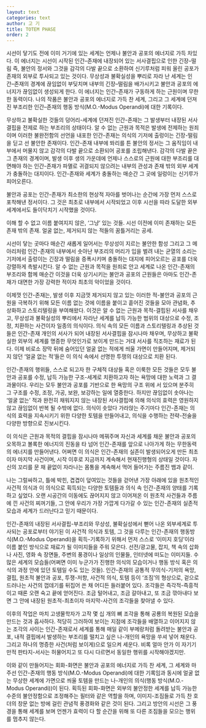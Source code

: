 ```yaml
---
layout: text
categories: text
author: 고 기
title: TOTEM PHASE
order: 2
---
```


시선이 닿기도 전에 이미 거기에 있는 세계는 언제나 불안과 공포의 에너지로 가득 차있다. 이 에너지는 시선이 시작된 인간–존재에 내장되어 있는 서사결핍으로 인한 긴장–떨림 즉, 불안의 정서와 그것을 감각의 다발 끝으로 소환하여 신기루처럼 피워 올린 공포가 존재의 외부로 투사되고 있는 것이다. 무상성과 불확실성을 뿌리로 자라 난 세계는 인간–존재의 경계에 끊임없이 부딪치며 내부의 긴장–떨림을 배가시키고 불안과 공포의 에너지가 끊임없이 생성되게 한다. 이 에너지는 인간–존재가 구동하게 하는 근원이며 무한한 동력이다. 나의 작품은 불안과 공포의 에너지로 가득 찬 세계, 그리고 그 세계에 던져진 부조리한 인간–존재의 행동 방식(M.O.-Modus Operandi)에 대한 기록이다.

무상하고 불확실한 것들의 덩어리-세계에 던져진 인간-존재는 그 발생부터 내장된 서사결핍을 전제로 하는 부조리의 상태이다. 알 수 없는 근원과 목적은 발생에 전제하는 원죄이며 이러한 불완전함의 선언을 내포한 인간-존재는 의식의 기저에 출렁이는 긴장-떨림을 딛고 선 불안한 존재이다. 인간-존재 내부에 똬리를 튼 불안의 정서는 그 움직임이 내부에서 머물지 않고 감각의 다발 끝으로 소환되어 공포를 조립해낸다. 감각의 다발 끝은 그 존재의 경계이며, 발생 이후 생의 가운데에 언제나 스스로의 근원에 대한 부조리를 대면해야 하는 인간-존재가 파멸로 귀결되지 않으려는 내부의 관성과 존재 밖의 외부 세계가 충돌하는 대지이다. 인간-존재와 세계가 충돌하는 매순간 그 곳에 일렁이는 신기루가 피어오른다.

불안과 공포는 인간-존재가 최소한의 현상적 자아를 벗어나는 순간에 가장 먼저 스스로 포착해낸 정서이다. 그 것은 최초로 내부에서 시작되었고 이후 시선을 따라 도달한 외부 세계에서도 들이닥치기 시작했을 것이다.

이해 할 수 없고 이름 붙여지지 않은, ‘그냥’ 있는 것들. 시선 이전에 이미 존재하는 모든 존재 밖의 존재. 얼굴 없는, 제거되지 않는 적들의 꿈틀거리는 공세.

시선이 닿는 곳마다 매순간 새롭게 일어서는 무상성이 지르는 불안한 함성 그리고 그 메아리처럼 인간-존재의 내부에서 솟아난 부조리의 머리가 입을 벌려 내는 균열의 소리는 기저에서 출렁이는 긴장과 떨림을 증폭시키며 충돌하는 대지에 피어오르는 공포를 더욱 강렬하게 촉발시킨다. 알 수 없는 근원과 목적을 원죄로 안고 세계로 나온 인간-존재의 부조리와 함께 매순간 이것을 더욱 상기시키는 불안과 공포의 근원들은 아마도 인간-존재가 대면한 가장 강력한 적이자 최초의 악이었을 것이다.

이제껏 인간-존재는, 발생 이후 지금껏 제거되지 않고 있는 이러한 적-불안과 공포의 근원을 극복하기 위해 모든 이름 없는 것에 이름을 붙이고 흩어진 것들을 모아 관념화, 추상화하고 스토리텔링을 부여해왔다. 이것은 알 수 없는 근원과 목적-결핍된 서사를 채우고, 무상성과 불확실성의 뿌리에서 자라난 세계를 납득 가능한 범위의 대상으로 수정, 조정, 치환하는 사건이자 일종의 의식이다. 의식 속의 모든 이름과 스토리텔링과 추상된 것들은 인간-존재 개인의 서사가 되어 내장된 서사결핍을 잠시나마 채우며, 무상하고 불확실한 외부의 세계를 명증한 무엇인가로 보이게 만드는 거대 서사를 직조하는 재료가 된다. 이제 비로소 장막 뒤에 숨어있던 얼굴 없는 적에게 씌울 가면이 만들어지며, 제거되지 않던 ‘얼굴 없는 적’들은 이 의식 속에서 선명한 투쟁의 대상으로 치환 된다.

인간-존재의 행위들, 스스로 되고자 한 구체적 대상들 혹은 이룩한 모든 것들은 모두 불안과 공포를 수정, 납득 가능한 구조-세계로 치환하고자 하는 욕망에 대한 노력과 그 결과물이다. 우리는 모두 불안과 공포를 기반으로 한 욕망의 구조 위에 서 있으며 분주히 그 구조를 수정, 조정, 가공, 보완, 보강하는 일에 열중한다. 하지만 끊임없이 솟아나는 ‘얼굴 없는’ 적과 완전히 채워지지 않는 내장된 서사결핍에 의해 의식의 효력은 영원하지 않고 끊임없이 반복 될 수밖에 없다. 의식이 솟았다 가라앉는 주기마다 인간-존재는 의식의 효력을 지속시키기 위한 다양한 토템을 만들어내고, 의식을 수행하는 전략-전술을 다양한 방향으로 진보시킨다.

이 의식은 근원과 목적의 결핍을 잠시나마 메꿔주며 자신과 세계를 채운 불안과 공포의 오목하고 볼록한 에너지의 진동을 타 넘어 인간-존재를 앞으로 나아가게 하는 무한동력의 에너지를 만들어낸다. 어쩌면 이 의식은 인간-존재의 실존이 발생되어오게 만든 최초이자 마지막 사건이며, 시작 이후로 지금까지 계속해서 현재진행형의 상태일 것이다. 자신의 꼬리를 문 채 끝없이 자라나는 몸통을 계속해서 먹어 들어가는 주름진 뱀과 같이.

나는 그럴싸하고, 틀에 박힌, 겹겹이 덮여있는 것들을 걷어낸 가장 아래에 있을 원초적인 사건적 의식과 이 의식으로 획득되는 다양한 토템들과 의식 속 인간-존재의 양태를 기록하고 싶었다. 오랜 시공간의 이동에도 끊어지지 않고 이어져온 이 원초적 사건들과 주름에 낀 사건의 찌꺼기들, 그 안에 우리가 가장 가깝게 다가갈 수 있는 인간-존재의 실존적 모습과 세계가 드러난다고 믿기 때문이다.

인간-존재의 내장된 서사결핍-부조리와 무상성, 불확실성에서 뻗어 나온 외부세계로 투사되는 공포로부터 야기된 이 사건적 의식과 토템, 그 것을 다루는 인간-존재의 행동방식(M.O.-Modus Operandi)을 획득-기록하기 위해서 먼저 스스로 ‘이미지 호딩’이라 이름 붙인 방식으로 재료가 될 이미지들을 주워 모은다. 선전/광고물, 잡지, 책 속의 삽화나 사진, 영화 속 장면들, 주변의 풍경이나 일상의 인물들, 인터넷에 떠도는 이미지들. 수 많은 세계의 모습들(어쩌면 이미 누군가가 진행한 의식의 모습이거나 행동 방식 혹은 의식의 과정 안에 있던 토템일 수도 있는 것들). 인간-존재의 공통적 무의식-기저의 욕망, 결핍, 원초적 불안과 공포, 투쟁-저항, 사건적 의식, 토템 등이 ‘조짐’의 형상으로, 겉으로 드러나는 사건의 껍데기를 뒤집어 쓴 채 어디든 들러붙어 있다. 조각들은 즉각적-즉흥적이고 때론 오랜 숙고 끝에 얻어진다. 조금 털어내고, 조금 갈아내고, 또 조금 깎아내다 보면 그 안에 내장된 원초적-최초이자 마지막-사건의 조각들을 찾아낼 수 있다.

이후의 작업은 마치 고생물학자가 고작 몇 십 개의 뼈 조각을 통해 공룡의 복원된 모습을 만드는 것과 흡사하다. 적당히 그러하여 보이는 지점에 조각들을 배열하고 이어지지 않는 조각의 사이는 인간-존재로서 세계를 통해 매일 같이 부메랑처럼 돌려받는 불안과 공포, 내적 결핍에서 발생하는 부조리를 떨치고 싶은 나-개인의 욕망을 쑤셔 넣어 채운다. 그리고 하나의 명증한 사건(처럼 보이게)으로 일으켜 세운다. 비록 얼마 안가 이 자기기만적 판타지-서사는 허물어지고 또 다시 다르면서 동일한 행위를 시작해야겠지만.

이와 같이 만들어지는 회화-화면은 불안과 공포의 에너지로 가득 찬 세계, 그 세계와 마주선 인간-존재의 행동 방식(M.O.-Modus Operandi)에 대한 기록임과 동시에 얼굴 없는 무상한 세계에 가면으로 씌울 토템을 만드는 나-개인의 의식(행동 방식(M.O.-Modus Operandi))이 된다. 획득된 회화-화면은 외부의 불안정한 세계를 납득 가능한 수준의 불안정함으로 조정해주는 필터와 같은 역할을 하며, 이미지-조짐들로 가득 찬 호더의 창문 없는 방에 걸린 관념적 풍경화와 같은 것이 된다. 그리고 방안의 시선은 그 풍경을 통해 세계를 보며 언젠가 효력이 다 할 순간을 위해 또 다른 조짐들을 모으는 행위를 멈추지 않는다.
